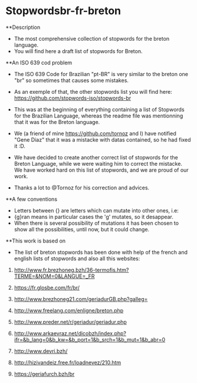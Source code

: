 # Stopwordsbr-fr-breton
**Description

- The most comprehensive collection of stopwords for the breton language.
- You will find here a draft list of stopwords for Breton.

**An ISO 639 cod problem

- The ISO 639 Code for Brazilian "pt-BR" is very similar to the breton one "br" so sometimes that causes some mistakes.

- As an exemple of that, the other stopwords list you will find here: https://github.com/stopwords-iso/stopwords-br

- This was at the beginning of everything containing a list of Stopwords for the Brazilian Language, whereas the readme file was mentionning that it was for the Breton language.

- We (a friend of mine https://github.com/tornoz and I) have notified "Gene Diaz" that it was a mistacke with datas contained, so he had fixed it :D.

- We have decided to create another correct list of stopwords for the Breton Language, while we were waiting him to correct the mistacke. We have worked hard on this list of stopwords, and we are proud of our work.

- Thanks a lot to @Tornoz for his correction and advices.

**A few conventions

- Letters between {} are letters which can mutate into other ones, i.e:
- {g}ran means in particular cases the 'g' mutates, so it desappear.
-  When there is several possibility of mutations it has been chosen to show all the possibilities, until now, but it could change.

**This work is based on

- The list of breton stopwords has been done with help of the french and english lists of stopwords and also all this websites:

1. http://www.fr.brezhoneg.bzh/36-termofis.htm?TERME=&NOM=0&LANGUE=_FR

2. https://fr.glosbe.com/fr/br/

3. http://www.brezhoneg21.com/geriadurGB.php?galleg=

4. http://www.freelang.com/enligne/breton.php

5. http://www.preder.net/r/geriadur/geriadur.php

6. http://www.arkaevraz.net/dicobzh/index.php?ifr=&b_lang=0&b_kw=&b_port=1&b_srch=1&b_mut=1&b_abr=0

7. http://www.devri.bzh/

8. http://hizivandeiz.free.fr/loadnevez/210.htm

9. https://geriafurch.bzh/br
